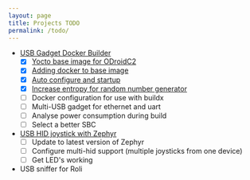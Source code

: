 ```yaml
---
layout: page
title: Projects TODO
permalink: /todo/
---
```


* [USB Gadget Docker Builder](https://github.com/m5p3nc3r/meta-usbbuilder)
  * [x] [Yocto base image for ODroidC2](/Yocto_for_odroid_c2/)
  * [x] [Adding docker to base image](/Adding_docker_to_yocto/)
  * [x] [Auto configure and startup](/Getting_docker_to_start_on_boot/)
  * [x] [Increase entropy for random number generator](/Getting_docker_to_start_on_boot/#entropy---entropy---entropy)
  * [ ] Docker configuration for use with buildx
  * [ ] Multi-USB gadget for ethernet and uart
  * [ ] Analyse power consumption during build
  * [ ] Select a better SBC
* [USB HID joystick with Zephyr](https://github.com/m5p3nc3r/spustick)
  * [ ] Update to latest version of Zephyr
  * [ ] Configure multi-hid support (multiple joysticks from one device)
  * [ ] Get LED's working
* USB sniffer for Roli
